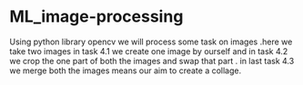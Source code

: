 # ML_image-processing
Using python library opencv we will process some task on images  .here we take two images in task 4.1 we create one image by ourself
and in task 4.2 we crop the one part of both the images and swap that part .
in last task 4.3 we merge both the images means our aim to create a collage.
